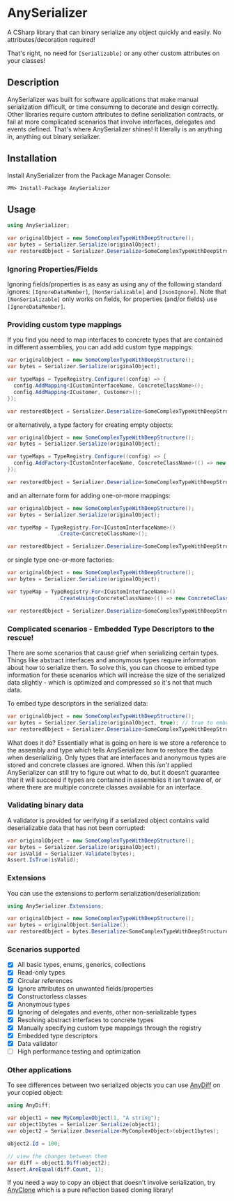 # AnySerializer

A CSharp library that can binary serialize any object quickly and easily. No attributes/decoration required!

That's right, no need for `[Serializable]` or any other custom attributes on your classes!

## Description

AnySerializer was built for software applications that make manual serialization difficult, or time consuming to decorate and design correctly. Other libraries require custom attributes to define serialization contracts, or fail at more complicated scenarios that involve interfaces, delegates and events defined. That's where AnySerializer shines! It literally is an anything in, anything out binary serializer.

## Installation
Install AnySerializer from the Package Manager Console:
```
PM> Install-Package AnySerializer
```

## Usage

```csharp
using AnySerializer;

var originalObject = new SomeComplexTypeWithDeepStructure();
var bytes = Serializer.Serialize(originalObject);
var restoredObject = Serializer.Deserialize<SomeComplexTypeWithDeepStructure>(bytes);

```

### Ignoring Properties/Fields

Ignoring fields/properties is as easy as using any of the following standard ignores: `[IgnoreDataMember]`, `[NonSerializable]` and `[JsonIgnore]`. Note that `[NonSerializable]` only works on fields, for properties (and/or fields) use `[IgnoreDataMember]`.

### Providing custom type mappings

If you find you need to map interfaces to concrete types that are contained in different assemblies, you can add add custom type mappings:

```csharp
var originalObject = new SomeComplexTypeWithDeepStructure();
var bytes = Serializer.Serialize(originalObject);

var typeMaps = TypeRegistry.Configure((config) => {
  config.AddMapping<ICustomInterfaceName, ConcreteClassName>();
  config.AddMapping<ICustomer, Customer>();
});

var restoredObject = Serializer.Deserialize<SomeComplexTypeWithDeepStructure>(bytes, typeMaps);
```

or alternatively, a type factory for creating empty objects:

```csharp
var originalObject = new SomeComplexTypeWithDeepStructure();
var bytes = Serializer.Serialize(originalObject);

var typeMaps = TypeRegistry.Configure((config) => {
  config.AddFactory<ICustomInterfaceName, ConcreteClassName>(() => new ConcreteClassName());
});

var restoredObject = Serializer.Deserialize<SomeComplexTypeWithDeepStructure>(bytes, typeMaps);
```

and an alternate form for adding one-or-more mappings:

```csharp
var originalObject = new SomeComplexTypeWithDeepStructure();
var bytes = Serializer.Serialize(originalObject);

var typeMap = TypeRegistry.For<ICustomInterfaceName>()
                .Create<ConcreteClassName>();

var restoredObject = Serializer.Deserialize<SomeComplexTypeWithDeepStructure>(bytes, typeMap);
```

or single type one-or-more factories:

```csharp
var originalObject = new SomeComplexTypeWithDeepStructure();
var bytes = Serializer.Serialize(originalObject);

var typeMap = TypeRegistry.For<ICustomInterfaceName>()
                .CreateUsing<ConcreteClassName>(() => new ConcreteClassName());

var restoredObject = Serializer.Deserialize<SomeComplexTypeWithDeepStructure>(bytes, typeMap);
```

### Complicated scenarios - Embedded Type Descriptors to the rescue!

There are some scenarios that cause grief when serializing certain types. Things like abstract interfaces and anonymous types require information about how to serialize them. To solve this, you can choose to embed type information for these scenarios which will increase the size of the serialized data slightly - which is optimized and compressed so it's not that much data.

To embed type descriptors in the serialized data:

```csharp
var originalObject = new SomeComplexTypeWithDeepStructure();
var bytes = Serializer.Serialize(originalObject, true); // true to embed type data
var restoredObject = Serializer.Deserialize<SomeComplexTypeWithDeepStructure>(bytes);
```

What does it do? Essentially what is going on here is we store a reference to the assembly and type which tells AnySerializer how to restore the data when deserializing. Only types that are interfaces and anonymous types are stored and concrete classes are ignored. When this _isn't_ applied AnySerializer can still try to figure out what to do, but it doesn't guarantee that it will succeed if types are contained in assemblies it isn't aware of, or where there are multiple concrete classes available for an interface. 

### Validating binary data

A validator is provided for verifying if a serialized object contains valid deserializable data that has not been corrupted:

```csharp
var originalObject = new SomeComplexTypeWithDeepStructure();
var bytes = Serializer.Serialize(originalObject);
var isValid = Serializer.Validate(bytes);
Assert.IsTrue(isValid);
```

### Extensions

You can use the extensions to perform serialization/deserialization:

```csharp
using AnySerializer.Extensions;

var originalObject = new SomeComplexTypeWithDeepStructure();
var bytes = originalObject.Serialize();
var restoredObject = bytes.Deserialize<SomeComplexTypeWithDeepStructure>();
```

### Scenarios supported

- [x] All basic types, enums, generics, collections
- [x] Read-only types
- [x] Circular references
- [x] Ignore attributes on unwanted fields/properties
- [x] Constructorless classes
- [x] Anonymous types
- [x] Ignoring of delegates and events, other non-serializable types
- [x] Resolving abstract interfaces to concrete types
- [x] Manually specifying custom type mappings through the registry
- [x] Embedded type descriptors
- [x] Data validator
- [ ] High performance testing and optimization

### Other applications

To see differences between two serialized objects you can use [AnyDiff](https://github.com/replaysMike/AnyDiff) on your copied object:

```csharp
using AnyDiff;

var object1 = new MyComplexObject(1, "A string");
var object1bytes = Serializer.Serialize(object1);
var object2 = Serializer.Deserialize<MyComplexObject>(object1bytes);

object2.Id = 100;

// view the changes between them
var diff = object1.Diff(object2);
Assert.AreEqual(diff.Count, 1);
```

If you need a way to copy an object that doesn't involve serialization, try [AnyClone](https://github.com/replaysMike/AnyClone) which is a pure reflection based cloning library!
